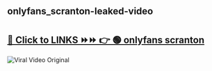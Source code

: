 
 ## onlyfans_scranton-leaked-video 

# <h2><a href="https://clipsfans.com/onlyfans_scranton&ref=git">🔗 Click to LINKS ⏩⏩ 👉 🟢 onlyfans scranton </a></h2>

<a href="https://clipsfans.com/onlyfans_scranton&ref=git" rel="nofollow" data-target="animated-image.originalLink"><img src="https://i.ibb.co.com/xMMVF88/686577567.gif" alt="Viral Video Original" style="max-width: 100%; display: inline-block;" data-target="animated-image.originalImage"></a>
